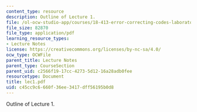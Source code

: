 ```yaml
---
content_type: resource
description: Outline of Lecture 1.
file: /ol-ocw-studio-app/courses/18-413-error-correcting-codes-laboratory-spring-2004/c45cc9c6660f36ee3417dff56195b0d8_lec1.pdf
file_size: 82870
file_type: application/pdf
learning_resource_types:
- Lecture Notes
license: https://creativecommons.org/licenses/by-nc-sa/4.0/
ocw_type: OCWFile
parent_title: Lecture Notes
parent_type: CourseSection
parent_uid: c2566f19-17cc-4273-5d12-16a28adb0fee
resourcetype: Document
title: lec1.pdf
uid: c45cc9c6-660f-36ee-3417-dff56195b0d8
---
```

Outline of Lecture 1.